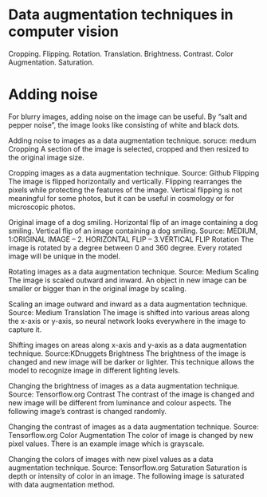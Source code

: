 # Data augmentation techniques in computer vision
Cropping.
Flipping.
Rotation.
Translation.
Brightness.
Contrast.
Color Augmentation.
Saturation.

# Adding noise
For blurry images, adding noise on the image can be useful. By “salt and pepper noise”, the image looks like consisting of white and black dots.

Adding noise to images as a data augmentation technique.
soruce: medıum
Cropping
A section of the image is selected, cropped and then resized to the original image size. 

Cropping images as a data augmentation technique.
Source: Github
Flipping
The image is flipped horizontally and vertically. Flipping rearranges the pixels while protecting the features of the image. Vertical flipping is not meaningful for some photos, but it can be useful in cosmology or for microscopic photos.

Original image of a dog smiling.
Horizontal flip of an image containing a dog smiling.
Vertical flip of an image containing a dog smiling.
Source: MEDIUM, 1:ORIGINAL IMAGE – 2. HORIZONTAL FLIP – 3.VERTICAL FLIP
Rotation
The image is rotated by a degree between 0 and 360 degree. Every rotated image will be unique in the model.

Rotating images as a data augmentation technique.
Source: Medium
Scaling
The image is scaled outward and inward. An object in new image can be smaller or bigger than in the original image by scaling.

Scaling an image outward and inward as a data augmentation technique.
Source: Medium
Translation
The image is shifted into various areas along the x-axis or y-axis, so neural network looks everywhere in the image to capture it.

Shifting images on areas along x-axis and y-axis as a data augmentation technique.
Source:KDnuggets
Brightness
The brightness of the image is changed and new image will be darker or lighter. This technique allows the model to recognize image in different lighting levels.

Changing the brightness of images as a data augmentation technique.
Source: Tensorflow.org
Contrast
The contrast of the image is changed and new image will be different from luminance and colour aspects. The following image’s contrast is changed randomly.

Changing the contrast of images as a data augmentation technique.
Source: Tensorflow.org
Color Augmentation
The color of image is changed by new pixel values. There is an example image which is grayscale.

Changing the colors of images with new pixel values as a data augmentation technique.
Source: Tensorflow.org
Saturation
Saturation is depth or intensity of color in an image. The following image is saturated with data augmentation method.
